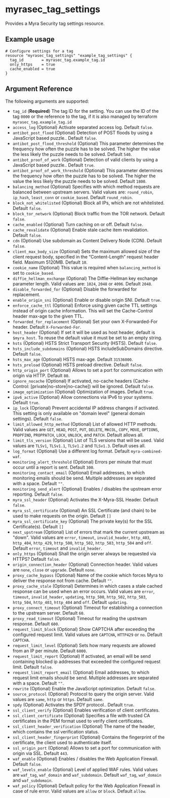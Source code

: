 # myrasec_tag_settings

Provides a Myra Security tag settings resource.

## Example usage

```hcl
# Configure settings for a tag
resource "myrasec_tag_settings" "example_tag_settings" {
  tag_id        = myrasec_tag.example_tag.id
  only_https    = true
  cache_enabled = true
}
```

## Argument Reference

The following arguments are supported:

* `tag_id` (**Required**) The tag ID for the setting. You can use the ID of the tag `0000` or the reference to the tag, if it is also managed by terraform `myrasec_tag.example_tag.id`
* `access_log` (Optional) Activate separated access log. Default `false`.
* `antibot_post_flood` (Optional) Detection of POST floods by using a JavaScript based puzzle.. Default `false`.
* `antibot_post_flood_threshold` (Optional) This parameter determines the frequency how often the puzzle has to be solved. The higher the value the less likely the puzzle needs to be solved. Default `540`.
* `antibot_proof_of_work` (Optional) Detection of valid clients by using a JavaScript based puzzle.. Default `true`.
* `antibot_proof_of_work_threshold` (Optional) This parameter determines the frequency how often the puzzle has to be solved. The higher the value the less likely the puzzle needs to be solved. Default `1800`.
* `balancing_method` (Optional) Specifies with which method requests are balanced between upstream servers. Valid values are: `round_robin`, `ip_hash`, `least_conn` or `cookie_based`. Default `round_robin`.
* `block_not_whitelisted` (Optional) Block all IPs, which are not whitelisted. Default `false`.
* `block_tor_network` (Optional) Block traffic from the TOR network. Default `false`.
* `cache_enabled` (Optional) Turn caching on or off. Default `false`.
* `cache_revalidate` (Optional) Enable stale cache item revalidation. Default `false`.
* `cdn` (Optional) Use subdomain as Content Delivery Node (CDN). Default `false`.
* `client_max_body_size` (Optional) Sets the maximum allowed size of the client request body, specified in the “Content-Length” request header field. Maximum 5120MB. Default `10`.
* `cookie_name` (Optional) This value is required when `balancing_method` is set to `cookie_based`.
* `diffie_hellman_exchange` (Optional) The Diffie-Hellman key exchange parameter length. Valid values are: `1024`, `2048` or `4096`. Default `2048`.
* `disable_forwarded_for` (Optional) Disable the forwarded for replacement.
* `enable_origin_sni` (Optional) Enable or disable origin SNI. Default `true`.
* `enforce_cache_ttl` (Optional) Enforce using given cache TTL settings instead of origin cache information. This will set the Cache-Control header max-age to the given TTL.
* `forwarded_for_replacement` (Optional) Set your own X-Forwarded-For header. Default `X-Forwarded-For`.
* `host_header` (Optional) If set it will be used as host header, default is `$myra_host`. To reuse the default value it must be set to an empty string.
* `hsts` (Optional) HSTS Strict Transport Security (HSTS). Default `false`.
* `hsts_include_subdomains` (Optional) HSTS includeSubDomains directive. Default `false`.
* `hsts_max_age` (Optional) HSTS max-age. Default `31536000`.
* `hsts_preload` (Optional) HSTS preload directive. Default `false`.
* `http_origin_port` (Optional) Allows to set a port for communication with origin via HTTP. Default `80`.
* `ignore_nocache` (Optional) If activated, no-cache headers (Cache-Control: [private|no-store|no-cache]) will be ignored. Default `false`.
* `image_optimization` (Optional) Optimization of images. Default `true`.
* `ipv6_active` (Optional) Allow connections via IPv6 to your systems. Default `true`.
* `ip_lock` (Oprional) Prevent accidental IP address changes if activated. This setting is only available on "domain level" (general domain settings). Default `false`.
* `limit_allowed_http_method` (Optional) List of allowed HTTP methods. Valid values are `GET`, `HEAD`, `POST`, `PUT`, `DELETE`, `MKCOL`, `COPY`, `MOVE`, `OPTIONS`, `PROPFIND`, `PROPPATCH`, `LOCK`, `UNLOCK`, and `PATCH`. Default allows all.
* `limit_tls_version` (Optional) List of TLS versions that will be used. Valid values are `TLSv1`, `TLSv1.1`, `TLSv1.2` and `TLSv1.3`. Default uses all.
* `log_format` (Optional) Use a different log format. Default `myra-combined-waf`.
* `monitoring_alert_threshold` (Optional) Errors per minute that must occur until a report is sent. Default `300`.
* `monitoring_contact_email` (Optional) Email addresses, to which monitoring emails should be send. Multiple addresses are separated with a space. Default `""`.
* `monitoring_send_alert` (Optional) Enables / disables the upstream error reporting. Default `false`.
* `myra_ssl_header` (Optional) Activates the X-Myra-SSL Header. Default `false`.
* `myra_ssl_certificate` (Optional) An SSL Certificate (and chain) to be used to make requests on the origin. Default `[]`
* `myra_ssl_certificate_key` (Optional) The private key(s) for the SSL Certificate(s). Default `[]`
* `next_upstream` (Optional) List of errors that mark the current upstream as "down". Valid values are `error`, `timeout`, `invalid_header`, `http_403`, `http_404`, `http_429`, `http_500`, `http_502`, `http_503`, `http_504` and `off`. Default `error`, `timeout` and `invalid_header`.
* `only_https` (Optional) Shall the origin server always be requested via HTTPS? Default `false`.
* `origin_connection_header` (Optional) Connection header. Valid values are `none`, `close` or `upgrade`. Default `none`.
* `proxy_cache_bypass` (Optional) Name of the cookie which forces Myra to deliver the response not from cache. Default `""`.
* `proxy_cache_stale` (Optional) Determines in which cases a stale cached response can be used when an error occurs. Valid values are `error`, `timeout`, `invalid_header`, `updating`, `http_500`, `http_502`, `http_503`, `http_504`, `http_403`, `http_404` and `off`. Default `updating`.
* `proxy_connect_timeout` (Optional) Timeout for establishing a connection to the upstream server. Default `60`. 
* `proxy_read_timeout` (Optional) Timeout for reading the upstream response. Default `600`.
* `request_limit_block` (Optional) Show CAPTCHA after exceeding the configured request limit. Valid values are `CAPTCHA`, `HTTP429` or `no`. Default `CAPTCHA`.
* `request_limit_level` (Optional) Sets how many requests are allowed from an IP per minute. Default `6000`.
* `request_limit_report` (Optional) If activated, an email will be send containing blocked ip addresses that exceeded the configured request limit. Default `false`.
* `request_limit_report_email` (Optional) Email addresses, to which request limit emails should be send. Multiple addresses are separated with a space. Default `""`.
* `rewrite` (Optional) Enable the JavaScript optimization. Default `false`.
* `source_protocol` (Optional) Protocol to query the origin server. Valid values are `same`, `http` or `https`. Default `same`.
* `spdy` (Optional) Activates the SPDY protocol.. Default `true`.
* `ssl_client_verify` (Optional) Enables verification of client certificates.
* `ssl_client_certificate` (Optional) Specifies a file with trusted CA certificates in the PEM format used to verify client certificates.
* `ssl_client_header_verification` (Optional) The name of the header, which contains the ssl verification status.
* `ssl_client_header_fingerprint` (Optional) Contains the fingerprint of the certificate, the client used to authenticate itself.
* `ssl_origin_port` (Optional) Allows to set a port for communication with origin via SSL. Default `443`.
* `waf_enable` (Optional) Enables / disables the Web Application Firewall. Default `false`.
* `waf_levels_enable` (Optional) Level of applied WAF rules. Valid values are `waf_tag`, `waf_domain` and `waf_subdomain`. Default `waf_tag`, `waf_domain` and `waf_subdomain`.
* `waf_policy` (Optional) Default policy for the Web Application Firewall in case of rule error. Valid values are `allow` or `block`. Default `allow`.
